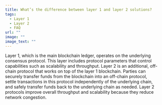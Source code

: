 ```yaml
---
title: What’s the difference between layer 1 and layer 2 solutions?
tags:
  - Layer 1
  - Layer 2
  - FAQ
url: ""
image: ""
image_text: ""
---
```


Layer 1, which is the main blockchain ledger, operates on the underlying consensus protocol. This layer includes protocol parameters that control capabilities such as scalability and throughput. Layer 2 is an additional, off-chain protocol that works on top of the layer 1 blockchain. Parties can securely transfer funds from the blockchain into an off-chain protocol, settle transactions in this protocol independently of the underlying chain, and safely transfer funds back to the underlying chain as needed. Layer 2 protocols improve overall throughput and scalability because they reduce network congestion.
